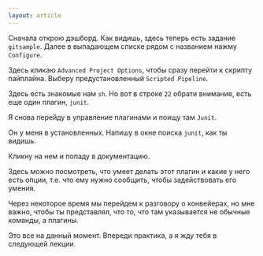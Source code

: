 ```yaml
---
layout: article
---
```

Сначала открою дэшборд. Как видишь, здесь теперь есть задание `gitsample`. Далее в выпадающем списке рядом с названием нажму `Configure`.

Здесь кликаю `Advanced Project Options`, чтобы сразу перейти к скрипту пайплайна. Выберу предустановленный `Scripted Pipeline`.

Здесь есть знакомые нам `sh`. Но вот в строке `22` обрати внимание, есть еще один плагин, `junit`.

Я снова перейду в управление плагинами и поищу там `Junit`.

Он у меня в установленных. Напишу в окне поиска `junit`, как ты видишь.

Кликну на нем и попаду в документацию.

Здесь можно посмотреть, что умеет делать этот плагин и какие у него есть опции, т.е. что ему нужно сообщить, чтобы задействовать его умения.

Через некоторое время мы перейдем к разговору о конвейерах, но мне важно, чтобы ты представлял, что то, что там указывается не обычные команды, а плагины.

Это все на данный момент. Впереди практика, а я жду тебя в следующей лекции.
